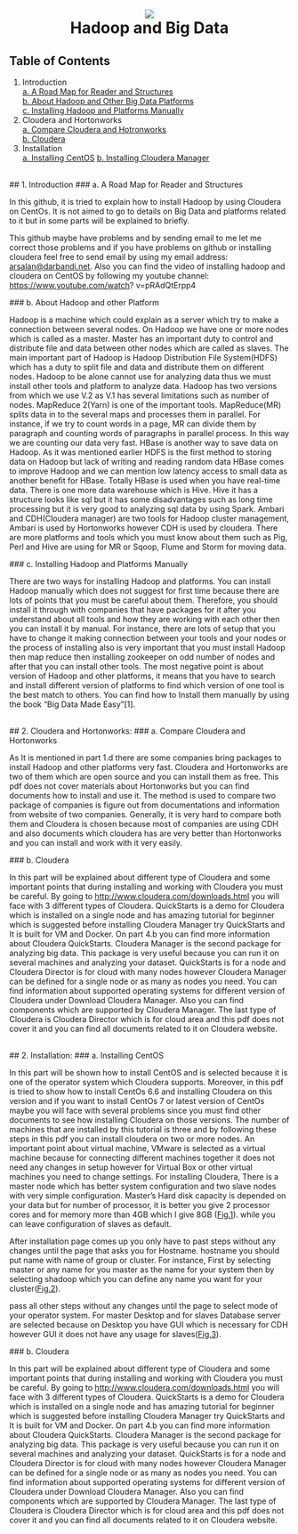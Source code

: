 <h1 align="center">
  <img align="center" src="https://github.com/asikhalaban/Big_Data/blob/master/img/cloud.png?raw=true">
<br>
  Hadoop and Big Data
</h1>

## Table of Contents

1. Introduction<br>
[a. A Road Map for Reader and Structures](#structures)  
[b. About Hadoop and Other Big Data Platforms](#hadoop)  
[c. Installing Hadoop and Platforms Manually](#manually)  
2. Cloudera and Hortonworks<br>
[a. Compare Cloudera and Hotronworks](#c_vs_h)  
[b. Cloudera](#cloudera)  
3. Installation<br>
[a. Installing CentOS](#centos)
[b. Installing Cloudera Manager](#manager)

<br>
## 1. Introduction
<a name="structures"/>
### a. A Road Map for Reader and Structures

In this github, it is tried to explain how to install Hadoop by using Cloudera on CentOs. It is not aimed to go to details on Big Data and platforms related to it but in some parts will be explained to briefly. 

This github maybe have problems and by sending email to me let me correct those problems and if you have problems on github or installing cloudera feel free to send email by using my email address: arsalan@darbandi.net. Also you can find the video of installing hadoop and cloudera on CentOS by following my youtube channel: https://www.youtube.com/watch? v=pRAdQtErpp4

<a name="hadoop">
### b. About Hadoop and other Platform

Hadoop is a machine which could explain as a server which try to make a connection between several nodes. On Hadoop we have one or more nodes which is called as a master. Master has an important duty to control and distribute file and data between other nodes which are called as slaves. The main important part of Hadoop is Hadoop Distribution File System(HDFS) which has a duty to split file and data and distribute them on different nodes. Hadoop to be alone cannot use for analyzing data thus we must install other tools and platform to analyze data. Hadoop has two versions from which we use V.2 as V.1 has several limitations such as number of nodes. MapReduce 2(Yarn) is one of the important tools. MapReduce(MR) splits data in to the
several maps and processes them in parallel. For instance, if we try to count words in a page, MR can divide them by paragraph and counting words of paragraphs in parallel process. In this way we are counting our data very fast.
HBase is another way to save data on Hadoop. As it was mentioned earlier HDFS is the first method to storing data on Hadoop but lack of writing and reading random data HBase comes to improve Hadoop and we can mention low latency access to small data as another benefit for HBase. Totally HBase is used when you have real-time data. There is one more data warehouse which is Hive. Hive it has a structure looks like sql but it has some disadvantages such as long time processing but it is very good to analyzing sql data by using Spark.
Ambari and CDH(Cloudera manager) are two tools for Hadoop cluster management, Ambari is used by Hortonworks however CDH is used by cloudera. There are more platforms and tools which you must know about them such as Pig, Perl and Hive are using for MR or Sqoop, Flume and Storm for moving data.

<a name="manually">
### c. Installing Hadoop and Platforms Manually

There are two ways for installing Hadoop and platforms. You can install Hadoop manually which does not suggest for first time because there are lots of points that you must be careful about them. Therefore, you should install it through with companies that have packages for it after you understand about all tools and how they are working with each other then you can install it by manual. For instance, there are lots of setup that you have to change it making connection between your tools and your nodes or the process of installing also is very important that you must install Hadoop then map reduce then installing zookeeper on odd number of nodes and after that you can install other tools. The most negative point is about version of Hadoop and other platforms, it means that you have to search and install different version of platforms to find which version of one tool is the best match to others. You can find how to Install them manually by using the book “Big Data Made Easy”[1].

<br>
## 2. Cloudera and Hortonworks:
<a name="c_vs_h"/>
### a. Compare Cloudera and Hortonworks

As It is mentioned in part 1.d there are some companies bring packages to
install Hadoop and other platforms very fast. Cloudera and Hortonworks
are two of them which are open source and you can install them as free.
This pdf does not cover materials about Hortonworks but you can find
documents how to install and use it. The method is used to compare two package of companies is figure out from documentations and information from website of two companies. Generally, it is very hard to compare both them and Cloudera is chosen because most of companies are using CDH and also documents which cloudera has are very better than Hortonworks and you can install and work with it very easily.

<a name="cloudera">
### b. Cloudera

In this part will be explained about different type of Cloudera and some important points that during installing and working with Cloudera you must be careful.
By going to http://www.cloudera.com/downloads.html you will face with 3 different
types of Cloudera. QuickStarts is a demo for Cloudera which is installed on a single node and has amazing tutorial for beginner which is suggested before installing Cloudera Manager try QuickStarts and It is built for VM and Docker. On part 4.b you can find more information about Cloudera QuickStarts.
Cloudera Manager is the second package for analyzing big data. This package is very useful because you can run it on several machines and analyzing your dataset. QuickStarts is for a node and Cloudera Director is for cloud with many nodes however Cloudera Manager can be defined for a single node or as many as nodes you need. You can find information about supported operating systems for different version of Cloudera under Download Cloudera Manager. Also you can find components which are supported by Cloudera Manager.
The last type of Cloudera is Cloudera Director which is for cloud area and this pdf does not cover it and you can find all documents related to it on Cloudera website.


<br>
## 2. Installation:
<a name="centos"/>
### a. Installing CentOS

In this part will be shown how to install CentOS and is selected because it is one of the operator system which Cloudera supports. Moreover, in this pdf is tried to show how to install CentOs 6.6 and installing Cloudera on this version and if you want to install CentOs 7 or latest version of CentOs maybe you will face with several problems since you must find other documents to see how installing Cloudera on those versions. The number of machines that are installed by this tutorial is three and by following these steps in this pdf you can install cloudera on two or more nodes. An important point about virtual machine, VMware is selected as a virtual machine because for connecting different machines
together it does not need any changes in setup however for Virtual Box or other virtual machines you need to change settings.
For installing Cloudera, There is a master node which has better system configuration and two slave nodes with very simple configuration.
Master’s Hard disk capacity is depended on your data but for number of processor, it is better you give 2 processor cores and for memory more than 4GB which I give 8GB ([Fig.1](https://github.com/asikhalaban/Big_Data/blob/master/img/Fig.1.png?raw=true)). while you can leave configuration of slaves as default.

After installation page comes up you only have to past steps without any changes until the page that asks you for Hostname. 
hostname you should put name with name of group or cluster. For instance, First by selecting master or any name for you master as the name for your system then by selecting shadoop which you can define any name you want for your cluster([Fig.2](https://github.com/asikhalaban/Big_Data/blob/master/img/Fig.2.png?raw=true)).

pass all other steps without any changes until the page to select mode of your operator system. For master Desktop and for slaves Database server are selected because on Desktop you have GUI which is necessary for CDH however GUI it does not have any usage for slaves([Fig.3](https://github.com/asikhalaban/Big_Data/blob/master/img/Fig.3.png?raw=true)).



<a name="cloudera">
### b. Cloudera

In this part will be explained about different type of Cloudera and some important points that during installing and working with Cloudera you must be careful.
By going to http://www.cloudera.com/downloads.html you will face with 3 different
types of Cloudera. QuickStarts is a demo for Cloudera which is installed on a single node and has amazing tutorial for beginner which is suggested before installing Cloudera Manager try QuickStarts and It is built for VM and Docker. On part 4.b you can find more information about Cloudera QuickStarts.
Cloudera Manager is the second package for analyzing big data. This package is very useful because you can run it on several machines and analyzing your dataset. QuickStarts is for a node and Cloudera Director is for cloud with many nodes however Cloudera Manager can be defined for a single node or as many as nodes you need. You can find information about supported operating systems for different version of Cloudera under Download Cloudera Manager. Also you can find components which are supported by Cloudera Manager.
The last type of Cloudera is Cloudera Director which is for cloud area and this pdf does not cover it and you can find all documents related to it on Cloudera website.

